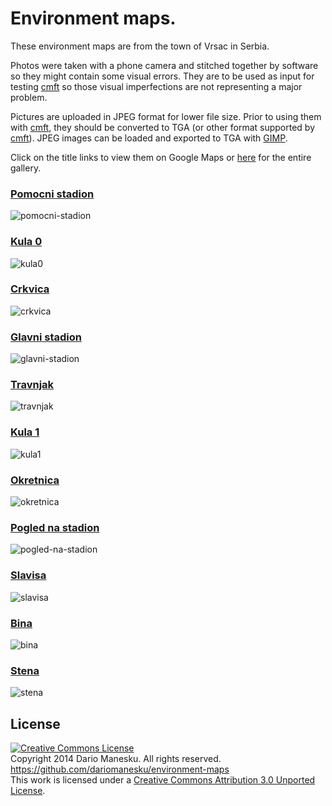 Environment maps.
============================================================================

These environment maps are from the town of Vrsac in Serbia.<br />

Photos were taken with a phone camera and stitched together by software so they might contain some visual errors. They are to be used as input for testing [cmft](https://github.com/dariomanesku/cmft) so those visual imperfections are not representing a major problem.

Pictures are uploaded in JPEG format for lower file size. Prior to using them with [cmft](https://github.com/dariomanesku/cmft), they should be converted to TGA (or other format supported by [cmft](https://github.com/dariomanesku/cmft)). JPEG images can be loaded and exported to TGA with [GIMP](http://www.gimp.org/).

Click on the title links to view them on Google Maps or [here](https://www.google.com/maps/views/profile/117998106393492128954) for the entire gallery.

### [Pomocni stadion](https://www.google.com/maps/views/view/117998106393492128954/photo/TBO4zrzi9dcAAAQWs8hv6g)

![pomocni-stadion](https://github.com/dariomanesku/environment-maps/raw/master/jpg/pomocni_stadion.jpg)

### [Kula 0](https://www.google.com/maps/views/view/117998106393492128954/photo/K1zn5ZI2vH8AAAQWs8hv5w)

![kula0](https://github.com/dariomanesku/environment-maps/raw/master/jpg/kula0.jpg)

### [Crkvica](https://www.google.com/maps/views/view/117998106393492128954/photo/D0tKxJyGTPsAAAQWs8hv5Q)

![crkvica](https://github.com/dariomanesku/environment-maps/raw/master/jpg/crkvica.jpg)

### [Glavni stadion](https://www.google.com/maps/views/view/117998106393492128954/photo/J5AubnPkfSYAAAQWs8hv7Q)

![glavni-stadion](https://github.com/dariomanesku/environment-maps/raw/master/jpg/glavni_stadion.jpg)

### [Travnjak](https://www.google.com/maps/views/view/117998106393492128954/photo/d0kbbPWdZxQAAAQWs8hv6Q)

![travnjak](https://github.com/dariomanesku/environment-maps/raw/master/jpg/travnjak.jpg)

### [Kula 1](https://www.google.com/maps/views/view/117998106393492128954/photo/GCGnSs9l28YAAAQWs8hv6w)

![kula1](https://github.com/dariomanesku/environment-maps/raw/master/jpg/kula1.jpg)

### [Okretnica](https://www.google.com/maps/views/view/117998106393492128954/photo/cMNpO4PAtIEAAAQWs8hv7A)

![okretnica](https://github.com/dariomanesku/environment-maps/raw/master/jpg/okretnica.jpg)

### [Pogled na stadion](https://www.google.com/maps/views/view/117998106393492128954/photo/iQrGayW1dLQAAAQWs8hv7g)

![pogled-na-stadion](https://github.com/dariomanesku/environment-maps/raw/master/jpg/pogled_na_stadion.jpg)

### [Slavisa](https://www.google.com/maps/views/view/117998106393492128954/photo/Uqt802cqr0kAAAQWs8hv7w)

![slavisa](https://github.com/dariomanesku/environment-maps/raw/master/jpg/slavisa.jpg)

### [Bina](https://www.google.com/maps/views/view/117998106393492128954/photo/Pi-NmXsVSDAAAAQWs8hv5g)

![bina](https://github.com/dariomanesku/environment-maps/raw/master/jpg/bina.jpg)

### [Stena](https://www.google.com/maps/views/view/117998106393492128954/photo/xCrb7Pbo-JkAAAQWs8hv6A)

![stena](https://github.com/dariomanesku/environment-maps/raw/master/jpg/stena.jpg)



License
-------

<a rel="license" href="http://creativecommons.org/licenses/by/3.0/"><img alt="Creative Commons License" style="border-width:0" src="http://i.creativecommons.org/l/by/3.0/88x31.png" /></a><br />
Copyright 2014 Dario Manesku. All rights reserved.<br />
https://github.com/dariomanesku/environment-maps<br />
This work is licensed under a <a rel="license" href="http://creativecommons.org/licenses/by/3.0/">Creative Commons Attribution 3.0 Unported License</a>.

